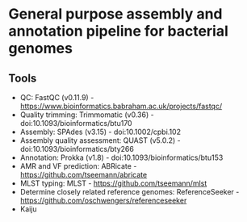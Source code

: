 # General purpose assembly and annotation pipeline for bacterial genomes

## Tools

- QC: FastQC (v0.11.9) - https://www.bioinformatics.babraham.ac.uk/projects/fastqc/
- Quality trimming: Trimmomatic (v0.36) - doi:10.1093/bioinformatics/btu170
- Assembly: SPAdes (v3.15) - doi:10.1002/cpbi.102
- Assembly quality assessment: QUAST (v5.0.2) - doi:10.1093/bioinformatics/bty266
- Annotation: Prokka (v1.8) - doi:10.1093/bioinformatics/btu153
- AMR and VF prediction: ABRicate - https://github.com/tseemann/abricate
- MLST typing: MLST - https://github.com/tseemann/mlst
- Determine closely related reference genomes: ReferenceSeeker - https://github.com/oschwengers/referenceseeker
- Kaiju

